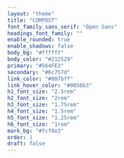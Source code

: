 ```yaml
---
layout: "theme"
title: "COMPOST"
font_family_sans_serif: "Open Sans"
headings_font_family: ""
enable_rounded: true
enable_shadows: false
body_bg: "#ffffff"
body_color: "#212529"
primary: "#564FE3"
secondary: "#6c757d"
link_color: "#007bff"
link_hover_color: "#0056b3"
h1_font_size: "2.5rem"
h2_font_size: "2rem"
h3_font_size: "1.75rem"
h4_font_size: "1.5rem"
h5_font_size: "1.25rem"
h6_font_size: "1rem"
mark_bg: "#fcf8e3"
order: 1
draft: false
---
```

